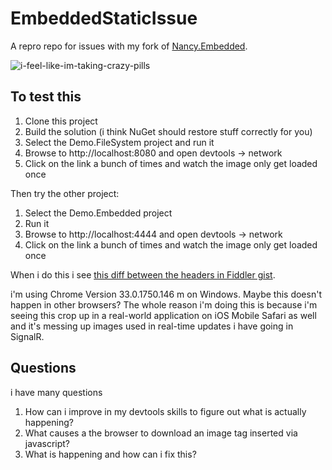 EmbeddedStaticIssue
===================

A repro repo for issues with my fork of [Nancy.Embedded](http://github.com/jugglingnutcase/Nancy.Embedded).

![i-feel-like-im-taking-crazy-pills](https://f.cloud.github.com/assets/238079/2337099/48208558-a499-11e3-83cc-d207e1145506.gif)

To test this
------------

1. Clone this project
2. Build the solution (i think NuGet should restore stuff correctly for you)
3. Select the Demo.FileSystem project and run it
4. Browse to http://localhost:8080 and open devtools -> network
5. Click on the link a bunch of times and watch the image only get loaded once

Then try the other project:

1. Select the Demo.Embedded project
2. Run it
3. Browse to http://localhost:4444 and open devtools -> network
4. Click on the link a bunch of times and watch the image only get loaded once

When i do this i see [this diff between the headers in Fiddler gist](https://gist.github.com/jugglingnutcase/b35c3ee15b650bb5291b).

i'm using Chrome Version 33.0.1750.146 m on Windows. Maybe this doesn't happen in other browsers? The whole reason i'm doing this is because i'm seeing this crop up in a real-world application on iOS Mobile Safari as well and it's messing up images used in real-time updates i have going in SignalR.


Questions
---------

i have many questions

1. How can i improve in my devtools skills to figure out what is actually happening?
2. What causes a the browser to download an image tag inserted via javascript?
3. What is happening and how can i fix this?
